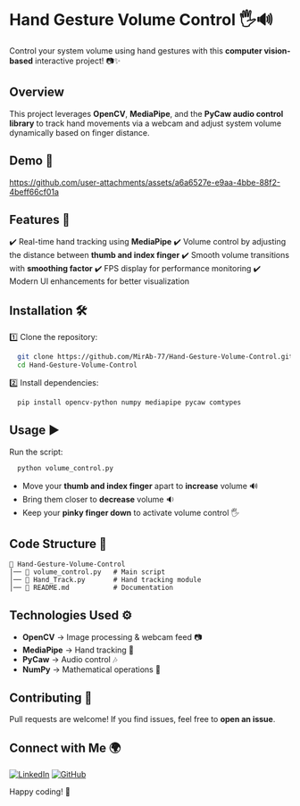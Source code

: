# **Hand Gesture Volume Control** 🖐🔊

Control your system volume using hand gestures with this **computer vision-based** interactive project! 📷✨

## **Overview**
This project leverages **OpenCV**, **MediaPipe**, and the **PyCaw audio control library** to track hand movements via a webcam and adjust system volume dynamically based on finger distance.

## **Demo** 🎥
 

https://github.com/user-attachments/assets/a6a6527e-e9aa-4bbe-88f2-4beff66cf01a



## **Features** 🚀
✔️ Real-time hand tracking using **MediaPipe**
✔️ Volume control by adjusting the distance between **thumb and index finger**
✔️ Smooth volume transitions with **smoothing factor**
✔️ FPS display for performance monitoring
✔️ Modern UI enhancements for better visualization

## **Installation** 🛠️
1️⃣ Clone the repository:
```bash
  git clone https://github.com/MirAb-77/Hand-Gesture-Volume-Control.git
  cd Hand-Gesture-Volume-Control
```
2️⃣ Install dependencies:
```bash
  pip install opencv-python numpy mediapipe pycaw comtypes
```

## **Usage** ▶️
Run the script:
```bash
  python volume_control.py
```
- Move your **thumb and index finger** apart to **increase** volume 🔊
- Bring them closer to **decrease** volume 🔉
- Keep your **pinky finger down** to activate volume control 🖐

## **Code Structure** 📂
```plaintext
📂 Hand-Gesture-Volume-Control
│── 📄 volume_control.py   # Main script
│── 📄 Hand_Track.py       # Hand tracking module
│── 📄 README.md           # Documentation
```

## **Technologies Used** ⚙️
- **OpenCV** → Image processing & webcam feed 📷
- **MediaPipe** → Hand tracking 🤚
- **PyCaw** → Audio control 🎶
- **NumPy** → Mathematical operations 🔢

## **Contributing** 🤝
Pull requests are welcome! If you find issues, feel free to **open an issue**.

## **Connect with Me** 🌍
[![LinkedIn](https://img.shields.io/badge/LinkedIn-Abdullah_Imran-blue?logo=linkedin)](https://www.linkedin.com/in/abdullah-mir-211658230/)
[![GitHub](https://img.shields.io/badge/GitHub-Abdullah_Imran-black?logo=github)](https://github.com/MirAb-77)

Happy coding! 🚀
